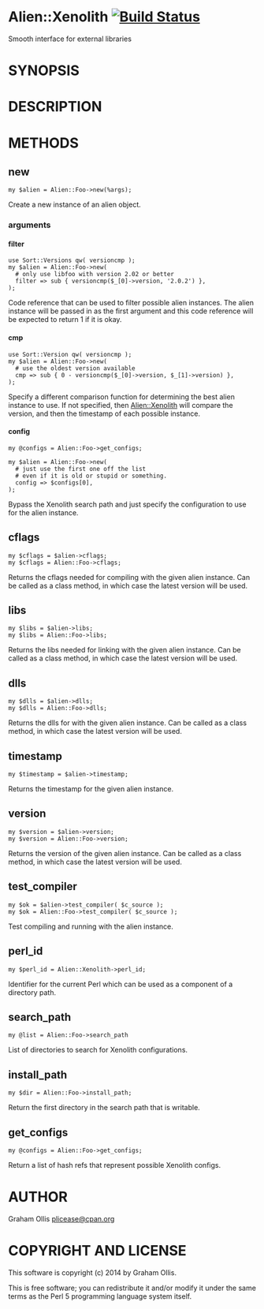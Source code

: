 # Alien::Xenolith [![Build Status](https://secure.travis-ci.org/plicease/Alien-Xenolith.png)](http://travis-ci.org/plicease/Alien-Xenolith)

Smooth interface for external libraries

# SYNOPSIS

# DESCRIPTION

# METHODS

## new

    my $alien = Alien::Foo->new(%args);

Create a new instance of an alien object.

### arguments

#### filter

    use Sort::Versions qw( versioncmp );
    my $alien = Alien::Foo->new(
      # only use libfoo with version 2.02 or better
      filter => sub { versioncmp($_[0]->version, '2.0.2') },
    );

Code reference that can be used to filter possible alien instances.
The alien instance will be passed in as the first argument and this
code reference will be expected to return 1 if it is okay.

#### cmp

    use Sort::Version qw( versioncmp );
    my $alien = Alien::Foo->new(
      # use the oldest version available
      cmp => sub { 0 - versioncmp($_[0]->version, $_[1]->version) },
    );

Specify a different comparison function for determining the best
alien instance to use.  If not specified, then [Alien::Xenolith](https://metacpan.org/pod/Alien::Xenolith)
will compare the version, and then the timestamp of each possible
instance.

#### config

    my @configs = Alien::Foo->get_configs;

    my $alien = Alien::Foo->new(
      # just use the first one off the list
      # even if it is old or stupid or something.
      config => $configs[0],
    );

Bypass the Xenolith search path and just specify the configuration
to use for the alien instance.

## cflags

    my $cflags = $alien->cflags;
    my $cflags = Alien::Foo->cflags;

Returns the cflags needed for compiling with the given alien instance.  Can be called as a class method,
in which case the latest version will be used.

## libs

    my $libs = $alien->libs;
    my $libs = Alien::Foo->libs;

Returns the libs needed for linking with the given alien instance.  Can be called as a class method,
in which case the latest version will be used.

## dlls

    my $dlls = $alien->dlls;
    my $dlls = Alien::Foo->dlls;

Returns the dlls for with the given alien instance.  Can be called as a class method,
in which case the latest version will be used.

## timestamp

    my $timestamp = $alien->timestamp;

Returns the timestamp for the given alien instance.

## version

    my $version = $alien->version;
    my $version = Alien::Foo->version;

Returns the version of the given alien instance.  Can be called as a class method,
in which case the latest version will be used.

## test\_compiler

    my $ok = $alien->test_compiler( $c_source );
    my $ok = Alien::Foo->test_compiler( $c_source );

Test compiling and running with the alien instance.

## perl\_id

    my $perl_id = Alien::Xenolith->perl_id;

Identifier for the current Perl which can be used as a component of a directory path.

## search\_path

    my @list = Alien::Foo->search_path

List of directories to search for Xenolith configurations.

## install\_path

    my $dir = Alien::Foo->install_path;

Return the first directory in the search path that is writable.

## get\_configs

    my @configs = Alien::Foo->get_configs;

Return a list of hash refs that represent possible Xenolith configs.

# AUTHOR

Graham Ollis <plicease@cpan.org>

# COPYRIGHT AND LICENSE

This software is copyright (c) 2014 by Graham Ollis.

This is free software; you can redistribute it and/or modify it under
the same terms as the Perl 5 programming language system itself.
